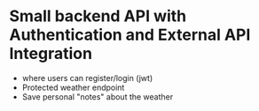 # Small backend API with Authentication and External API Integration
 
 - where users can register/login (jwt)
 - Protected weather endpoint
 - Save personal "notes" about the weather